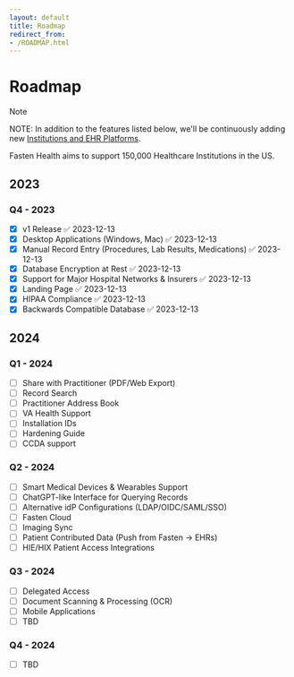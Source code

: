 ```yaml
---
layout: default
title: Roadmap
redirect_from:
- /ROADMAP.html
---
```


# Roadmap


> [!NOTE]  
> NOTE: In addition to the features listed below, we'll be continuously adding new [Institutions and EHR Platforms](https://github.com/fastenhealth/fasten-sources/blob/main/PLATFORM_LIST.md). 
> 
> Fasten Health aims to support 150,000 Healthcare Institutions in the US.

## 2023
### Q4 - 2023

- [x] v1 Release ✅ 2023-12-13
- [x] Desktop Applications (Windows, Mac) ✅ 2023-12-13
- [x] Manual Record Entry (Procedures, Lab Results, Medications) ✅ 2023-12-13
- [x] Database Encryption at Rest ✅ 2023-12-13
- [x] Support for Major Hospital Networks & Insurers ✅ 2023-12-13
- [x] Landing Page ✅ 2023-12-13
- [x] HIPAA Compliance ✅ 2023-12-13
- [x] Backwards Compatible Database ✅ 2023-12-13

## 2024

### Q1 - 2024

- [ ] Share with Practitioner (PDF/Web Export)
- [ ] Record Search
- [ ] Practitioner Address Book
- [ ] VA Health Support
- [ ] Installation IDs
- [ ] Hardening Guide
- [ ] CCDA support

### Q2 - 2024

- [ ] Smart Medical Devices & Wearables Support
- [ ] ChatGPT-like Interface for Querying Records
- [ ] Alternative idP Configurations (LDAP/OIDC/SAML/SSO)
- [ ] Fasten Cloud
- [ ] Imaging Sync
- [ ] Patient Contributed Data (Push from Fasten -> EHRs)
- [ ] HIE/HIX Patient Access Integrations

### Q3 - 2024

- [ ] Delegated Access
- [ ] Document Scanning & Processing (OCR)
- [ ] Mobile Applications
- [ ] TBD
### Q4 - 2024

- [ ] TBD